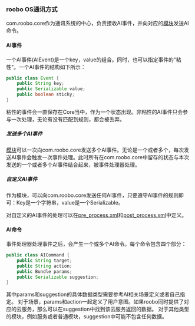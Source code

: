 ### roobo OS通讯方式

com.roobo.core作为通讯系统的中心，负责接收AI事件，并向对应的[模块](module.md)发送AI命令。

#### AI事件
一个AI事件(AIEvent)是一个key，value的组合。同时，也可以指定事件的"粘性"。一个AI事件的结构如下所示：
```java
public class Event {
    public String key;
    public Serializable value;
    public boolean sticky;
}
```
粘性的事件会一直保存在Core当中，作为一个状态出现。非粘性的AI事件只会参与一次处理，无论有没有匹配到规则，都会被丢弃。

##### 发送多个AI事件
[模块](module.md)可以一次向com.roobo.core发送多个AI事件。无论是一个或者多个，每次发送AI事件会触发一次事件处理。此时所有在com.roobo.core中留存的状态与本次发送的一个或者多个AI事件结合起来，被事件处理器处理。
##### 自定义AI事件
作为模块，可以向com.roobo.core发送任何AI事件，只要遵守AI事件的规则即可：Key是一个字符串，value是一个Serializable。

对自定义的AI事件的处理可以在[pre_process.xml](processor_rules.md)和[post_process.xml](processor_rules.md)中定义。

#### AI命令
事件处理器处理事件之后，会产生一个或多个AI命令。每个命令包含四个部分：
```java
public class AICommand {
    public String target;
    public String action;
    public Bundle params;
    public Serializable suggestion;
}
```
其中params和suggestion的具体数据类型需要参考AI相关场景定义或者自己指定。
对于场景，params和action一起定义了用户意图。如果roobo同时提供了对应的云服务，那么可以在suggestion中找到该云服务返回的数据。
对于其他类型的模块，例如服务或者普通模块，suggestion中可能不包含任何数据。



